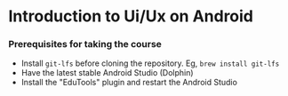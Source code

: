 # Introduction to Ui/Ux on Android

### Prerequisites for taking the course

- Install `git-lfs` before cloning the repository. Eg, `brew install git-lfs`
- Have the latest stable Android Studio (Dolphin)
- Install the "EduTools" plugin and restart the Android Studio
